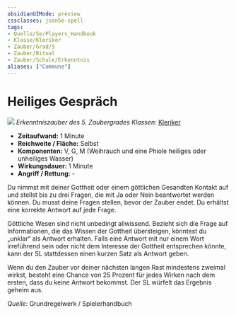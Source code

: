 ```yaml
---
obsidianUIMode: preview
cssclasses: json5e-spell
tags:
- Quelle/5e/Players_Handbook
- Klasse/Kleriker
- Zauber/Grad/5
- Zauber/Ritual
- Zauber/Schule/Erkenntnis
aliases: ["Commune"]
---
```

# Heiliges Gespräch
![](Erkenntniszauber.webp#token)
*Erkenntniszauber des 5. Zaubergrades*
*Klassen:* [Kleriker](../Charakteroptionen/Klassen/Kleriker.md)

- **Zeitaufwand:** 1 Minute
- **Reichweite / Fläche:** Selbst
- **Komponenten:** V, G, M (Weihrauch und eine Phiole heiliges oder unheiliges Wasser)
- **Wirkungsdauer:** 1 Minute
- **Angriff / Rettung:** -

Du nimmst mit deiner Gottheit oder einem göttlichen Gesandten Kontakt auf und stellst bis zu drei Fragen, die mit Ja oder Nein beantwortet werden können. Du musst deine Fragen stellen, bevor der Zauber endet. Du erhältst eine korrekte Antwort auf jede Frage.

Göttliche Wesen sind nicht unbedingt allwissend. Bezieht sich die Frage auf Informationen, die das Wissen der Gottheit übersteigen, könntest du „unklar“ als Antwort erhalten. Falls eine Antwort mit nur einem Wort irreführend sein oder nicht dem Interesse der Gottheit entsprechen könnte, kann der SL stattdessen einen kurzen Satz als Antwort geben.

Wenn du den Zauber vor deiner nächsten langen Rast mindestens zweimal wirkst, besteht eine Chance von 25 Prozent für jedes Wirken nach dem ersten, dass du keine Antwort bekommst. Der SL würfelt das Ergebnis geheim aus.

*Quelle:* Grundregelwerk / Spielerhandbuch